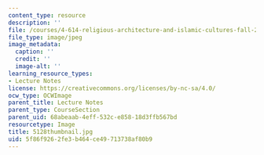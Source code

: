 ```yaml
---
content_type: resource
description: ''
file: /courses/4-614-religious-architecture-and-islamic-cultures-fall-2002/5f86f9262fe3b464ce49713738af80b9_5128thumbnail.jpg
file_type: image/jpeg
image_metadata:
  caption: ''
  credit: ''
  image-alt: ''
learning_resource_types:
- Lecture Notes
license: https://creativecommons.org/licenses/by-nc-sa/4.0/
ocw_type: OCWImage
parent_title: Lecture Notes
parent_type: CourseSection
parent_uid: 68abeaab-4eff-532c-e858-18d3ffb567bd
resourcetype: Image
title: 5128thumbnail.jpg
uid: 5f86f926-2fe3-b464-ce49-713738af80b9
---
```


